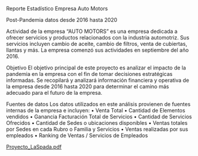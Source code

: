 Reporte Estadístico 
Empresa Auto Motors

Post-Pandemia 
datos desde 2016 hasta 2020

Actividad de la empresa
“AUTO MOTORS” es una empresa dedicada a ofrecer servicios y productos relacionados con la industria automotriz. Sus servicios incluyen cambio de aceite, cambio de filtros, venta de cubiertas, llantas y más. La empresa comenzó sus actividades en septiembre del año 2016.

Objetivo
El objetivo principal de este proyecto es analizar el impacto de la pandemia en la empresa con el fin de tomar decisiones estratégicas informadas. Se recopilará y analizará información financiera y operativa de la empresa desde 2016 hasta 2020 para determinar el camino más adecuado para el futuro de la empresa.

Fuentes de datos
Los datos utilizados en este análisis provienen de fuentes internas de la empresa e incluyen:
•	Venta Total 
•	Cantidad de Elementos vendidos 
•	Ganancia Facturación Total de Servicios 
•	Cantidad de Servicios Ofrecidos
•	Cantidad de Sedes o ubicaciones disponibles 
•	Ventas totales por Sedes en cada Rubro o Familia y Servicios 
•	Ventas realizadas por sus empleados 
•	Ranking de Ventas / Servicios de Empleados


[Proyecto_LaSpada.pdf](https://github.com/user-attachments/files/19045225/Proyecto_LaSpada.pdf)
